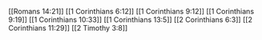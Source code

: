 [[Romans 14:21]]
[[1 Corinthians 6:12]]
[[1 Corinthians 9:12]]
[[1 Corinthians 9:19]]
[[1 Corinthians 10:33]]
[[1 Corinthians 13:5]]
[[2 Corinthians 6:3]]
[[2 Corinthians 11:29]]
[[2 Timothy 3:8]]
